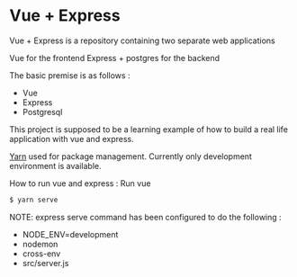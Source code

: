 # Vue + Express

Vue + Express is a repository containing two separate web applications

Vue for the frontend
Express + postgres for the backend

The basic premise is as follows :
  - Vue
  - Express
  - Postgresql

This project is supposed to be a learning example of how to build a real life application with vue and express.

[Yarn] used for package management.
Currently only development environment is available. 

How to run vue and express : 
Run vue
```sh
$ yarn serve
```

NOTE: express serve command has been configured to do the following : 
  - NODE_ENV=development
  - nodemon
  - cross-env
  - src/server.js

[Yarn]: <https://yarnpkg.com/en/>
